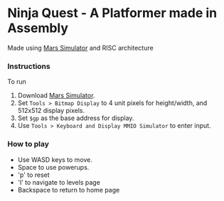 # Ninja Quest - A Platformer made in Assembly

Made using [Mars Simulator](http://courses.missouristate.edu/KenVollmar/MARS/index.htm) and RISC architecture

### Instructions
To run
1. Download [Mars Simulator](http://courses.missouristate.edu/KenVollmar/MARS/index.htm).
2. Set `Tools > Bitmap Display` to 4 unit pixels for height/width, and 512x512 display pixels. 
3. Set `$gp` as the base address for display.
4. Use `Tools > Keyboard and Display MMIO Simulator` to enter input.

### How to play
- Use WASD keys to move. 
- Space to use powerups. 
- 'p' to reset
- 'l' to navigate to levels page
- Backspace to return to home page